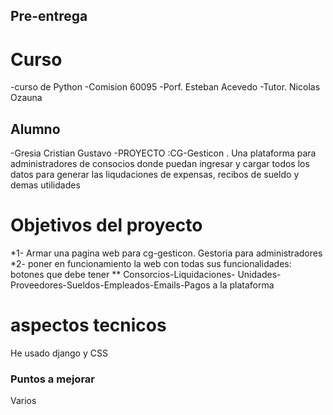 ## Pre-entrega

# Curso
-curso de Python 
-Comision 60095 
-Porf. Esteban Acevedo 
-Tutor. Nicolas Ozauna

## Alumno
-Gresia Cristian Gustavo 
-PROYECTO :CG-Gesticon . Una plataforma para administradores de consocios 
donde puedan ingresar y cargar todos los datos para generar las liqudaciones de expensas, 
recibos de sueldo y demas utilidades

# Objetivos del proyecto
*1- Armar una pagina web para cg-gesticon. Gestoria para administradores  
*2- poner en funcionamiento la web con todas sus funcionalidades: botones que debe tener
** Consorcios-Liquidaciones- Unidades-Proveedores-Sueldos-Empleados-Emails-Pagos a la plataforma

# aspectos tecnicos
He usado django y CSS

### Puntos a mejorar
Varios

